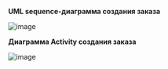 **UML sequence-диаграмма создания заказа**

![image](https://github.com/cyberlizka/-/assets/164761247/04c50868-bc59-4f5c-80f8-1ae264b95426)

**Диаграмма Activity создания заказа**

![image](https://github.com/cyberlizka/-/assets/164761247/2241f1d5-d01f-494a-a36e-782d7486ba4e)

